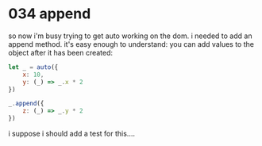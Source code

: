 # 034 append

so now i'm busy trying to get auto working on the dom.
i needed to add an append method.
it's easy enough to understand: you can add values to the
object after it has been created:

```js
let _ = auto({
	x: 10,
	y: (_) => _.x * 2
})

_.append({
	z: (_) => _.y * 2
})
```

i suppose i should add a test for this....